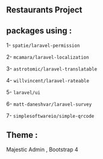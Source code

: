 ## Restaurants Project

## packages using :

1- `spatie/laravel-permission`

2- `mcamara/laravel-localization`

3- `astrotomic/laravel-translatable`

4- `willvincent/laravel-rateable`

5- `laravel/ui`

6- `matt-daneshvar/laravel-survey`

7- `simplesoftwareio/simple-qrcode`
## Theme :

Majestic Admin , Bootstrap 4
